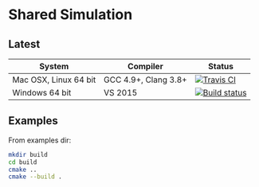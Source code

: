 Shared Simulation
=================

Latest
------

| System | Compiler | Status |
| ------ | -------- | ------ |
| Mac OSX, Linux 64 bit | GCC 4.9+, Clang 3.8+ | [![Travis CI](https://travis-ci.org/LoganBarnes/SharedSimulation.svg?branch=master)](https://travis-ci.org/LoganBarnes/SharedSimulation)|
| Windows 64 bit | VS 2015 | [![Build status](https://ci.appveyor.com/api/projects/status/q5pqh332r4njvcgk?svg=true)](https://ci.appveyor.com/project/LoganBarnes/sharedsimulation) |


Examples
--------

From examples dir:

```bash
mkdir build
cd build
cmake ..
cmake --build .
```
